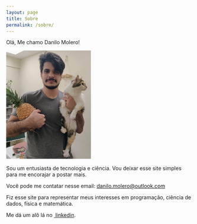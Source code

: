 ```yaml
---
layout: page
title: Sobre
permalink: /sobre/
---
```


Olá, Me chamo Danilo Molero!

![](/assets/euemeusproblemas.png)

Sou um entusiasta de tecnologia e ciência.
Vou deixar esse site simples para me encorajar a postar mais.

Você pode me contatar nesse email: danilo.molero@outlook.com

Fiz esse site para representar meus interesses em programação, ciência de dados, física e matemática.

Me dá um alô lá no [ linkedin]([https://www.linkedin.com/in/danilo-molero/).
